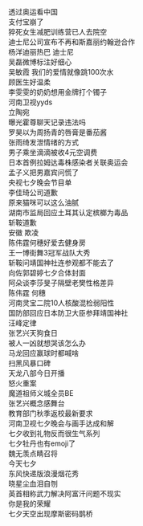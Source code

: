 透过奥运看中国  
支付宝崩了  
猝死女生减肥训练营已人去院空  
迪士尼公司宣布不再和斯嘉丽约翰逊合作  
杨洋迪丽热巴 迪士尼  
吴磊微博标注好细心  
吴敏霞 我们的爱情就像跳100次水  
顾医生好温柔  
李雯雯的奶奶想用金牌打个镯子  
河南卫视yyds  
立陶宛  
曝光霍尊聊天记录违法吗  
罗昊以为周扬青的唇膏是番茄酱  
张雨绮发泄情绪的方式  
男子乘坐滴滴被收4元空调费  
日本首例拉姆达毒株感染者关联奥运会  
孟子义把男嘉宾问慌了  
央视七夕晚会节目单  
李佳琦公司道歉  
原来猫咪可以这么油腻  
湖南市监局回应土耳其认定槟榔为毒品  
斩鞍道歉  
安徽 欺凌  
陈伟霆何穗好爱去健身房  
王一博街舞3冠军战队大秀  
斩鞍问靖国神社连参观都不能去了  
向佐郭碧婷七夕合体封面  
阿朵谈李莎旻子隔壁老樊性格差异  
陈伟霆 何穗  
河南灵宝二院10人核酸混检弱阳性  
国防部回应日本防卫大臣参拜靖国神社  
汪峰定律  
张艺兴天狗食日  
被人一凶就想哭该怎么办  
马龙回应赢球时都喊啥  
扫黑风暴口碑  
天龙八部今日开播  
怒火重案  
魔道祖师义城全员BE  
张艺兴概念感舞台  
教育部门秋季返校最新要求  
河南卫视七夕晚会与画手达成和解  
七夕收到礼物反而很生气系列  
七夕牡丹也有emoji了  
魏无羡点睛召将  
今天七夕  
东风快递版浪漫烟花秀  
晓星尘血泪自刎  
英首相称武力解决阿富汗问题不现实  
你是我的荣耀  
七夕天空出现摩斯密码鹊桥  
